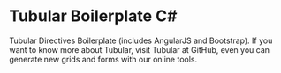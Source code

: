 # Tubular Boilerplate C#

Tubular Directives Boilerplate (includes AngularJS and Bootstrap). If you want to know more about Tubular, visit Tubular at GitHub, even you can generate new grids and forms with our online tools.

